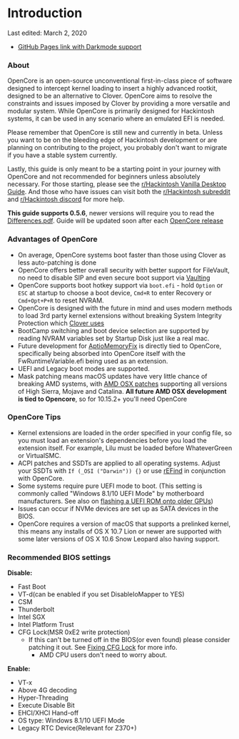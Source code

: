 # Introduction
Last edited: March 2, 2020
* [GitHub Pages link with Darkmode support](https://khronokernel.github.io/Opencore-Vanilla-Desktop-Guide/)

### About

OpenCore is an open-source unconventional first-in-class piece of software designed to intercept kernel loading to insert a highly advanced rootkit, designed to be an alternative to Clover. OpenCore aims to resolve the constraints and issues imposed by Clover by providing a more versatile and modular system. While OpenCore is primarily designed for Hackintosh systems, it can be used in any scenario where an emulated EFI is needed.

Please remember that OpenCore is still new and currently in beta. Unless you want to be on the bleeding edge of Hackintosh development or are planning on contributing to the project, you probably don't want to migrate if you have a stable system currently.

Lastly, this guide is only meant to be a starting point in your journey with OpenCore and not recommended for beginners unless absolutely necessary. For those starting, please see the [r/Hackintosh Vanilla Desktop Guide](https://hackintosh.gitbook.io/-r-hackintosh-vanilla-desktop-guide/). And those who have issues can visit both the [r/Hackintosh subreddit](https://www.reddit.com/r/hackintosh/) and [r/Hackintosh discord](https://discord.gg/u8V7N5C) for more help.

**This guide supports 0.5.6**, newer versions will require you to read the [Differences.pdf](https://github.com/acidanthera/OpenCorePkg/blob/master/Docs/Differences/Differences.pdf). Guide will be updated soon after each [OpenCore release](https://github.com/acidanthera/OpenCorePkg/releases)

### Advantages of OpenCore

* On average, OpenCore systems boot faster than those using Clover as less auto-patching is done
* OpenCore offers better overall security with better support for FileVault, no need to disable SIP and even secure boot support via [Vaulting](/post-install/security.md#Vault)
* OpenCore supports boot hotkey support via `boot.efi` - hold `Option` or `ESC` at startup to choose a boot device, `Cmd+R` to enter Recovery or `Cmd+Opt+P+R` to reset NVRAM.
* OpenCore is designed with the future in mind and uses modern methods to load 3rd party kernel extensions without breaking System Integrity Protection which [Clover uses](https://github.com/CloverHackyColor/CloverBootloader/blob/master/rEFIt_UEFI/Platform/kext_inject.cpp#L920)
* BootCamp switching and boot device selection are supported by reading NVRAM variables set by Startup Disk just like a real mac.
* Future development for [AptioMemoryFix](https://github.com/acidanthera/AptioFixPkg) is directly tied to OpenCore, specifically being absorbed into OpenCore itself with the FwRuntimeVariable.efi being used as an extension.
* UEFI and Legacy boot modes are supported.
* Mask patching means macOS updates have very little chance of breaking AMD systems, with [AMD OSX patches](https://github.com/AMD-OSX/AMD_Vanilla/tree/opencore) supporting all versions of High Sierra, Mojave and Catalina. **All future AMD OSX development is tied to Opencore**, so for 10.15.2+ you'll need OpenCore

### OpenCore Tips

* Kernel extensions are loaded in the order specified in your config file, so you must load an extension's dependencies before you load the extension itself. For example, Lilu must be loaded before WhateverGreen or VirtualSMC.
* ACPI patches and SSDTs are applied to all operating systems. Adjust your SSDTs with `If (_OSI ("Darwin")) {}` or use [rEFind](http://rodsbooks.com/refind/) in conjunction with OpenCore.
* Some systems require pure UEFI mode to boot. \(This setting is commonly called "Windows 8.1/10 UEFI Mode" by motherboard manufacturers. See also on [flashing a UEFI ROM onto older GPUs](https://github.com/acidanthera/WhateverGreen/blob/master/Manual/FAQ.Radeon.en.md)\)
* Issues can occur if NVMe devices are set up as SATA devices in the BIOS.
* OpenCore requires a version of macOS that supports a prelinked kernel, this means any installs of OS X 10.7 Lion or newer are supported with some later versions of OS X 10.6 Snow Leopard also having support.

### Recommended BIOS settings

**Disable:**

* Fast Boot
* VT-d(can be enabled if you set DisableIoMapper to YES)
* CSM
* Thunderbolt
* Intel SGX
* Intel Platform Trust
* CFG Lock\(MSR 0xE2 write protection\)
  * If this can't be turned off in the BIOS\(or even found\) please consider patching it out. See [Fixing CFG Lock](extras/msr-lock.md) for more info.
    * AMD CPU users don't need to worry about.

**Enable:**

* VT-x
* Above 4G decoding
* Hyper-Threading
* Execute Disable Bit
* EHCI/XHCI Hand-off
* OS type: Windows 8.1/10 UEFI Mode
* Legacy RTC Device\(Relevant for Z370+\)

